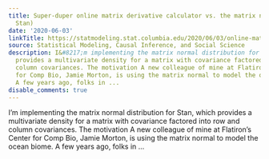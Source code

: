 ```yaml
---
title: Super-duper online matrix derivative calculator vs. the matrix normal (for
  Stan)
date: '2020-06-03'
linkTitle: https://statmodeling.stat.columbia.edu/2020/06/03/online-matrix-derivative-calculator-vs-matrix-normal-stan/
source: Statistical Modeling, Causal Inference, and Social Science
description: I&#8217;m implementing the matrix normal distribution for Stan, which
  provides a multivariate density for a matrix with covariance factored into row and
  column covariances. The motivation A new colleague of mine at Flatiron&#8217;s Center
  for Comp Bio, Jamie Morton, is using the matrix normal to model the ocean biome.
  A few years ago, folks in ...
disable_comments: true
---
```

I&#8217;m implementing the matrix normal distribution for Stan, which provides a multivariate density for a matrix with covariance factored into row and column covariances. The motivation A new colleague of mine at Flatiron&#8217;s Center for Comp Bio, Jamie Morton, is using the matrix normal to model the ocean biome. A few years ago, folks in ...